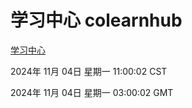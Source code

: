 # 学习中心 colearnhub
[学习中心](http://219.139.197.74:56308/colearnhub/)

2024年 11月 04日 星期一 11:00:02 CST

2024年 11月 04日 星期一 03:00:02 GMT
